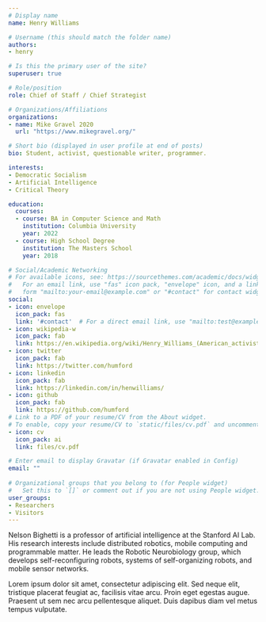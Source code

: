 ```yaml
---
# Display name
name: Henry Williams

# Username (this should match the folder name)
authors:
- henry

# Is this the primary user of the site?
superuser: true

# Role/position
role: Chief of Staff / Chief Strategist

# Organizations/Affiliations
organizations:
- name: Mike Gravel 2020
  url: "https://www.mikegravel.org/"

# Short bio (displayed in user profile at end of posts)
bio: Student, activist, questionable writer, programmer.

interests:
- Democratic Socialism
- Artificial Intelligence
- Critical Theory

education:
  courses:
  - course: BA in Computer Science and Math
    institution: Columbia University
    year: 2022
  - course: High School Degree
    institution: The Masters School
    year: 2018

# Social/Academic Networking
# For available icons, see: https://sourcethemes.com/academic/docs/widgets/#icons
#   For an email link, use "fas" icon pack, "envelope" icon, and a link in the
#   form "mailto:your-email@example.com" or "#contact" for contact widget.
social:
- icon: envelope
  icon_pack: fas
  link: '#contact'  # For a direct email link, use "mailto:test@example.org".
- icon: wikipedia-w
  icon_pack: fab
  link: https://en.wikipedia.org/wiki/Henry_Williams_(American_activist)
- icon: twitter
  icon_pack: fab
  link: https://twitter.com/humford
- icon: linkedin
  icon_pack: fab
  link: https://linkedin.com/in/henwilliams/
- icon: github
  icon_pack: fab
  link: https://github.com/humford
# Link to a PDF of your resume/CV from the About widget.
# To enable, copy your resume/CV to `static/files/cv.pdf` and uncomment the lines below.  
- icon: cv
  icon_pack: ai
  link: files/cv.pdf

# Enter email to display Gravatar (if Gravatar enabled in Config)
email: ""
  
# Organizational groups that you belong to (for People widget)
#   Set this to `[]` or comment out if you are not using People widget.  
user_groups:
- Researchers
- Visitors
---
```


Nelson Bighetti is a professor of artificial intelligence at the Stanford AI Lab. His research interests include distributed robotics, mobile computing and programmable matter. He leads the Robotic Neurobiology group, which develops self-reconfiguring robots, systems of self-organizing robots, and mobile sensor networks.

Lorem ipsum dolor sit amet, consectetur adipiscing elit. Sed neque elit, tristique placerat feugiat ac, facilisis vitae arcu. Proin eget egestas augue. Praesent ut sem nec arcu pellentesque aliquet. Duis dapibus diam vel metus tempus vulputate. 
